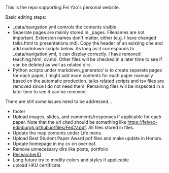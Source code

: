This is the repo supporting Fei Yao's personal website.

Basic editing steps:
- \_data/navigation.yml controls the contents visible
- Seperate pages are mainly stored in \_pages. Filenames are not important. Extension names don't matter, either (e.g. I have changed talks.html to presentations.md). Copy the header of an existing one and add markdown scripts below. As long as it corresponds to \_data/navigation.yml, it can display correctly. I have removed teaching.html, cv.md. Other files will be checked in a later time to see if can be deleted as well as related dirs.
- Python scripts under markdown_generator/ is to create seperate pages for each paper, I might add more contents for each paper manually based on the automatic production. talks related scripts and tsv files are removed since I do not need them. Remaining files will be inspected in a later time to see if can be removed.

There are still some issues need to be addressed...
- footer
- Upload images, slides, and comments/responses if applicable for each paper. Note that the url cited should be something like https://feiyao-edinburgh.github.io/files/FeiCV.pdf. All files stored in files.
- Update the map contents under Life menu
- Upload Best Student Paper Award pdf files and make update in Honors.
- Update homepage in my cv on overleaf.
- Remove unnecessary dirs like posts, portfolio
- [ResearcherID](https://publons.com/researcher/2061962/fei-yao/)
- Long future try to modify colors and styles if applicable
- upload HKU certificate
